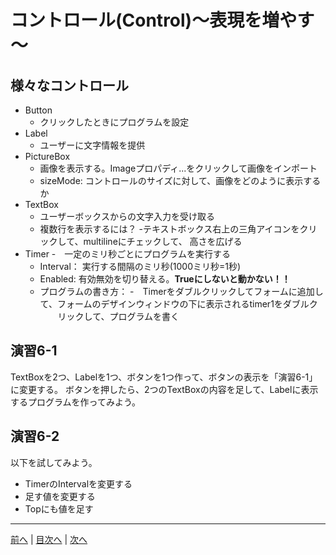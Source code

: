 # コントロール(Control)～表現を増やす～

## 様々なコントロール
- Button
  - クリックしたときにプログラムを設定
- Label
  - ユーザーに文字情報を提供
- PictureBox
  - 画像を表示する。Imageプロパディ...をクリックして画像をインポート
  - sizeMode: コントロールのサイズに対して、画像をどのように表示するか
- TextBox
  - ユーザーボックスからの文字入力を受け取る
  - 複数行を表示するには？
    -テキストボックス右上の三角アイコンをクリックして、multilineにチェックして、
    高さを広げる
- Timer
  -　一定のミリ秒ごとにプログラムを実行する
  - Interval： 実行する間隔のミリ秒(1000ミリ秒=1秒)
  - Enabled: 有効無効を切り替える。**Trueにしないと動かない！！**
  - プログラムの書き方：
    -　Timerをダブルクリックしてフォームに追加して、フォームのデザインウィンドウの下に表示されるtimer1をダブルク
    　　リックして、プログラムを書く
## 演習6-1
TextBoxを2つ、Labelを1つ、ボタンを1つ作って、ボタンの表示を「演習6-1」に変更する。
ボタンを押したら、2つのTextBoxの内容を足して、Labelに表示するプログラムを作ってみよう。

## 演習6-2
以下を試してみよう。

- TimerのIntervalを変更する
- 足す値を変更する
- Topにも値を足す
---

[前へ](05.md) | [目次へ](README.md#%E7%9B%AE%E6%AC%A1) | [次へ](07.md)
